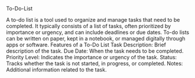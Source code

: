 To-Do-List

A to-do list is a tool used to organize and manage tasks that need to be completed. It typically consists of a list of tasks, often prioritized by importance or urgency, and can include deadlines or due dates. To-do lists can be written on paper, kept in a notebook, or managed digitally through apps or software.
Features of a To-Do List
Task Description: Brief description of the task.
Due Date: When the task needs to be completed.
Priority Level: Indicates the importance or urgency of the task.
Status: Tracks whether the task is not started, in progress, or completed.
Notes: Additional information related to the task.

